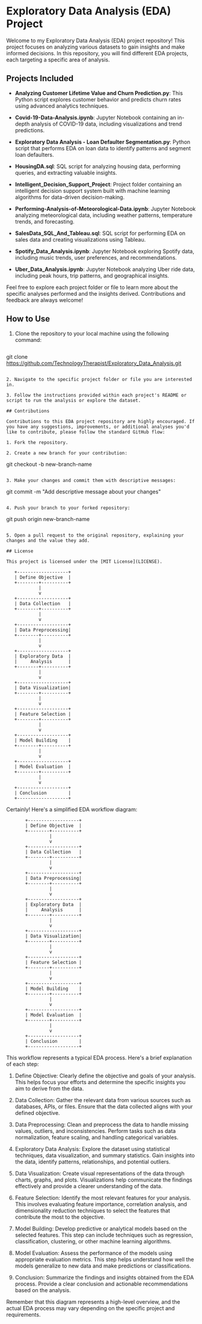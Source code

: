 # Exploratory Data Analysis (EDA) Project

Welcome to my Exploratory Data Analysis (EDA) project repository! This project focuses on analyzing various datasets to gain insights and make informed decisions. In this repository, you will find different EDA projects, each targeting a specific area of analysis.

## Projects Included

- **Analyzing Customer Lifetime Value and Churn Prediction.py**: This Python script explores customer behavior and predicts churn rates using advanced analytics techniques.

- **Covid-19-Data-Analysis.ipynb**: Jupyter Notebook containing an in-depth analysis of COVID-19 data, including visualizations and trend predictions.

- **Exploratory Data Analysis - Loan Defaulter Segmentation.py**: Python script that performs EDA on loan data to identify patterns and segment loan defaulters.

- **HousingDA.sql**: SQL script for analyzing housing data, performing queries, and extracting valuable insights.

- **Intelligent_Decision_Support_Project**: Project folder containing an intelligent decision support system built with machine learning algorithms for data-driven decision-making.

- **Performing-Analysis-of-Meteorological-Data.ipynb**: Jupyter Notebook analyzing meteorological data, including weather patterns, temperature trends, and forecasting.

- **SalesData_SQL_And_Tableau.sql**: SQL script for performing EDA on sales data and creating visualizations using Tableau.

- **Spotify_Data_Analysis.ipynb**: Jupyter Notebook exploring Spotify data, including music trends, user preferences, and recommendations.

- **Uber_Data_Analysis.ipynb**: Jupyter Notebook analyzing Uber ride data, including peak hours, trip patterns, and geographical insights.

Feel free to explore each project folder or file to learn more about the specific analyses performed and the insights derived. Contributions and feedback are always welcome!



## How to Use

1. Clone the repository to your local machine using the following command:
   ```
  git clone https://github.com/TechnologyTherapist/Exploratory_Data_Analysis.git
   ```

2. Navigate to the specific project folder or file you are interested in.

3. Follow the instructions provided within each project's README or script to run the analysis or explore the dataset.

## Contributions

Contributions to this EDA project repository are highly encouraged. If you have any suggestions, improvements, or additional analyses you'd like to contribute, please follow the standard GitHub flow:

1. Fork the repository.

2. Create a new branch for your contribution:
   ```
   git checkout -b new-branch-name
   ```

3. Make your changes and commit them with descriptive messages:
   ```
   git commit -m "Add descriptive message about your changes"
   ```

4. Push your branch to your forked repository:
   ```
   git push origin new-branch-name
   ```

5. Open a pull request to the original repository, explaining your changes and the value they add.

## License

This project is licensed under the [MIT License](LICENSE).

```
       +-------------------+
       | Define Objective  |
       +--------+----------+
                |
                v
       +-------------------+
       | Data Collection   |
       +--------+----------+
                |
                v
       +-------------------+
       | Data Preprocessing|
       +--------+----------+
                |
                v
       +-------------------+
       | Exploratory Data  |
       |     Analysis      |
       +--------+----------+
                |
                v
       +-------------------+
       | Data Visualization|
       +--------+----------+
                |
                v
       +-------------------+
       | Feature Selection |
       +--------+----------+
                |
                v
       +-------------------+
       | Model Building    |
       +--------+----------+
                |
                v
       +-------------------+
       | Model Evaluation  |
       +--------+----------+
                |
                v
       +-------------------+
       | Conclusion        |
       +-------------------+
Certainly! Here's a simplified EDA workflow diagram:

```
       +-------------------+
       | Define Objective  |
       +--------+----------+
                |
                v
       +-------------------+
       | Data Collection   |
       +--------+----------+
                |
                v
       +-------------------+
       | Data Preprocessing|
       +--------+----------+
                |
                v
       +-------------------+
       | Exploratory Data  |
       |     Analysis      |
       +--------+----------+
                |
                v
       +-------------------+
       | Data Visualization|
       +--------+----------+
                |
                v
       +-------------------+
       | Feature Selection |
       +--------+----------+
                |
                v
       +-------------------+
       | Model Building    |
       +--------+----------+
                |
                v
       +-------------------+
       | Model Evaluation  |
       +--------+----------+
                |
                v
       +-------------------+
       | Conclusion        |
       +-------------------+
```

This workflow represents a typical EDA process. Here's a brief explanation of each step:

1. Define Objective: Clearly define the objective and goals of your analysis. This helps focus your efforts and determine the specific insights you aim to derive from the data.

2. Data Collection: Gather the relevant data from various sources such as databases, APIs, or files. Ensure that the data collected aligns with your defined objective.

3. Data Preprocessing: Clean and preprocess the data to handle missing values, outliers, and inconsistencies. Perform tasks such as data normalization, feature scaling, and handling categorical variables.

4. Exploratory Data Analysis: Explore the dataset using statistical techniques, data visualization, and summary statistics. Gain insights into the data, identify patterns, relationships, and potential outliers.

5. Data Visualization: Create visual representations of the data through charts, graphs, and plots. Visualizations help communicate the findings effectively and provide a clearer understanding of the data.

6. Feature Selection: Identify the most relevant features for your analysis. This involves evaluating feature importance, correlation analysis, and dimensionality reduction techniques to select the features that contribute the most to the objective.

7. Model Building: Develop predictive or analytical models based on the selected features. This step can include techniques such as regression, classification, clustering, or other machine learning algorithms.

8. Model Evaluation: Assess the performance of the models using appropriate evaluation metrics. This step helps understand how well the models generalize to new data and make predictions or classifications.

9. Conclusion: Summarize the findings and insights obtained from the EDA process. Provide a clear conclusion and actionable recommendations based on the analysis.

Remember that this diagram represents a high-level overview, and the actual EDA process may vary depending on the specific project and requirements.

